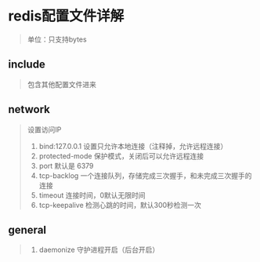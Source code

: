 # redis配置文件详解

> 单位：只支持bytes



## include

> 包含其他配置文件进来





## network

> 设置访问IP
>
>  	1. bind:127.0.0.1	设置只允许本地连接（注释掉，允许远程连接）
>  	2. protected-mode 保护模式，关闭后可以允许远程连接
>  	3. port 默认是 6379
>  	4. tcp-backlog 一个连接队列，存储完成三次握手，和未完成三次握手的连接
>  	5. timeout 连接时间，0默认无限时间
>  	6. tcp-keepalive 检测心跳的时间，默认300秒检测一次







## general

> 1. daemonize 守护进程开启（后台开启）



































